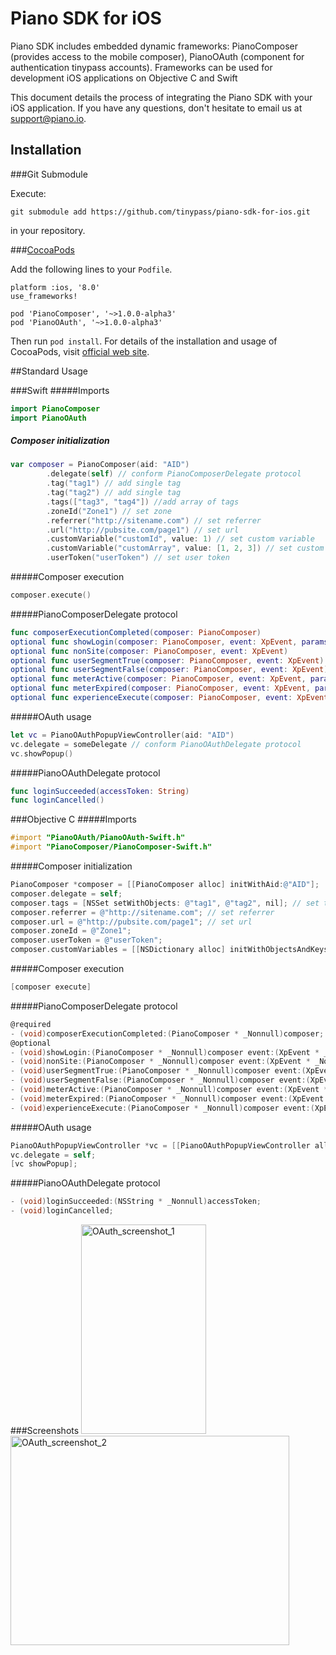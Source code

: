 # Piano SDK for iOS
Piano SDK includes embedded dynamic frameworks: PianoComposer (provides access to the mobile composer), PianoOAuth (component for authentication tinypass accounts). Frameworks can be used for development iOS applications on Objective C and Swift   

This document details the process of integrating the Piano SDK with your iOS application. If you have any questions, don't hesitate to email us at support@piano.io.

## Installation

###Git Submodule

Execute:
```
git submodule add https://github.com/tinypass/piano-sdk-for-ios.git
```	
in your repository. 


###[CocoaPods](https://cocoapods.org/)

Add the following lines to your `Podfile`.

```
platform :ios, '8.0'
use_frameworks!

pod 'PianoComposer', '~>1.0.0-alpha3'
pod 'PianoOAuth', '~>1.0.0-alpha3'
```

Then run `pod install`. For details of the installation and usage of CocoaPods, visit [official web site](https://cocoapods.org/).


##Standard Usage

###Swift
#####Imports
```Swift
import PianoComposer
import PianoOAuth
```

##### Composer initialization
```Swift
var composer = PianoComposer(aid: "AID")
        .delegate(self) // conform PianoComposerDelegate protocol
        .tag("tag1") // add single tag
        .tag("tag2") // add single tag
        .tags(["tag3", "tag4"]) //add array of tags
        .zoneId("Zone1") // set zone
        .referrer("http://sitename.com") // set referrer
        .url("http://pubsite.com/page1") // set url
        .customVariable("customId", value: 1) // set custom variable
        .customVariable("customArray", value: [1, 2, 3]) // set custom variable
        .userToken("userToken") // set user token
```

#####Composer execution
```Swift 
composer.execute()
``` 

#####PianoComposerDelegate protocol
```Swift 
func composerExecutionCompleted(composer: PianoComposer)
optional func showLogin(composer: PianoComposer, event: XpEvent, params: ShowLoginEventParams?)
optional func nonSite(composer: PianoComposer, event: XpEvent)
optional func userSegmentTrue(composer: PianoComposer, event: XpEvent)
optional func userSegmentFalse(composer: PianoComposer, event: XpEvent)    
optional func meterActive(composer: PianoComposer, event: XpEvent, params: PageViewMeterEventParams?)
optional func meterExpired(composer: PianoComposer, event: XpEvent, params: PageViewMeterEventParams?)    
optional func experienceExecute(composer: PianoComposer, event: XpEvent, params: ExperienceExecuteEventParams?)
```

#####OAuth usage
```Swift
let vc = PianoOAuthPopupViewController(aid: "AID")
vc.delegate = someDelegate // conform PianoOAuthDelegate protocol
vc.showPopup()
```

#####PianoOAuthDelegate protocol
```Swift
func loginSucceeded(accessToken: String)
func loginCancelled() 
```

###Objective C
#####Imports
```objective-c
#import "PianoOAuth/PianoOAuth-Swift.h"
#import "PianoComposer/PianoComposer-Swift.h"
```

#####Composer initialization
```objective-c
PianoComposer *composer = [[PianoComposer alloc] initWithAid:@"AID"];
composer.delegate = self;
composer.tags = [NSSet setWithObjects: @"tag1", @"tag2", nil]; // set tags
composer.referrer = @"http://sitename.com"; // set referrer
composer.url = @"http://pubsite.com/page1"; // set url
composer.zoneId = @"Zone1";
composer.userToken = @"userToken";
composer.customVariables = [[NSDictionary alloc] initWithObjectsAndKeys: @"1", @"customId", [[NSArray alloc] initWithObjects:@"1", @"2",@"3", nil], @"customArray", nil];
```

#####Composer execution
```objective-c 
[composer execute]
``` 

#####PianoComposerDelegate protocol
```objective-c
@required
- (void)composerExecutionCompleted:(PianoComposer * _Nonnull)composer;
@optional
- (void)showLogin:(PianoComposer * _Nonnull)composer event:(XpEvent * _Nonnull)event params:(ShowLoginEventParams * _Nullable)params;
- (void)nonSite:(PianoComposer * _Nonnull)composer event:(XpEvent * _Nonnull)event;
- (void)userSegmentTrue:(PianoComposer * _Nonnull)composer event:(XpEvent * _Nonnull)event;
- (void)userSegmentFalse:(PianoComposer * _Nonnull)composer event:(XpEvent * _Nonnull)event;
- (void)meterActive:(PianoComposer * _Nonnull)composer event:(XpEvent * _Nonnull)event params:(PageViewMeterEventParams * _Nullable)params;
- (void)meterExpired:(PianoComposer * _Nonnull)composer event:(XpEvent * _Nonnull)event params:(PageViewMeterEventParams * _Nullable)params;
- (void)experienceExecute:(PianoComposer * _Nonnull)composer event:(XpEvent * _Nonnull)event params:(ExperienceExecuteEventParams * _Nullable)params;
```

#####OAuth usage
```objective-c 
PianoOAuthPopupViewController *vc = [[PianoOAuthPopupViewController alloc] initWithAid:@"AID"];
vc.delegate = self;
[vc showPopup];
```

#####PianoOAuthDelegate protocol
```objective-c 
- (void)loginSucceeded:(NSString * _Nonnull)accessToken;
- (void)loginCancelled;
```


###Screenshots
<img src="Images/oauth_iphone.png" alt="OAuth_screenshot_1" height="335px" width="200px" />
<img src="Images/oauth_ipad.png" alt="OAuth_screenshot_2" height="335px" width="446px" />
